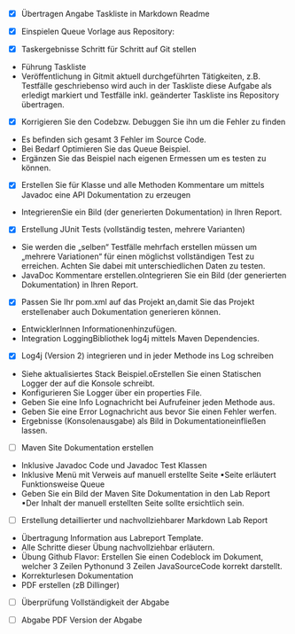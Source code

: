 - [x] Übertragen Angabe Taskliste in Markdown Readme 

- [x] Einspielen  Queue Vorlage aus Repository: 

- [x] Taskergebnisse Schritt für Schritt auf Git stellen
- Führung Taskliste 
- Veröffentlichung  in  Gitmit  aktuell  durchgeführten  Tätigkeiten,  z.B.  Testfälle geschriebenso wird auch in der Taskliste diese Aufgabe als erledigt markiert und Testfälle inkl. geänderter Taskliste ins Repository übertragen.

- [x] Korrigieren Sie den Codebzw. Debuggen Sie ihn um die Fehler zu finden
- Es befinden sich gesamt 3 Fehler im Source Code.
- Bei Bedarf Optimieren Sie das Queue Beispiel.
- Ergänzen Sie das Beispiel nach eigenen Ermessen um es testen zu können.

- [x] Erstellen  Sie  für  Klasse  und  alle  Methoden  Kommentare  um  mittels  Javadoc  eine  API Dokumentation zu erzeugen
- IntegrierenSie ein Bild (der generierten Dokumentation) in Ihren Report.


- [x] Erstellung JUnit Tests (vollständig testen, mehrere Varianten)
- Sie   werden die „selben“ Testfälle   mehrfach   erstellen   müssen   um „mehrere Variationen“ für einen möglichst vollständigen  Test zu  erreichen. Achten  Sie dabei mit unterschiedlichen Daten zu testen.
- JavaDoc Kommentare erstellen.oIntegrieren Sie ein Bild (der generierten Dokumentation) in Ihren Report.

- [x] Passen  Sie  Ihr  pom.xml  auf  das  Projekt  an,damit Sie  das  Projekt erstellenaber  auch Dokumentation generieren können.
- EntwicklerInnen Informationenhinzufügen.
- Integration LoggingBibliothek log4j mittels Maven Dependencies.

- [x] Log4j (Version 2) integrieren und in jeder Methode ins Log schreiben
- Siehe aktualisiertes Stack Beispiel.oErstellen Sie einen Statischen Logger der auf die Konsole schreibt.
- Konfigurieren Sie Logger über ein properties File.
- Geben Sie eine Info Lognachricht bei Aufrufeiner jeden Methode aus.
- Geben Sie eine Error Lognachricht aus bevor Sie einen Fehler werfen.
- Ergebnisse (Konsolenausgabe) als Bild in Dokumentationeinfließen lassen.

- [ ] Maven Site Dokumentation erstellen
 - Inklusive Javadoc Code und Javadoc Test Klassen
 - Inklusive Menü mit Verweis auf manuell erstellte Seite
 ▪Seite erläutert Funktionsweise Queue
 - Geben Sie ein Bild der Maven Site Dokumentation in den Lab Report
 ▪Der Inhalt der manuell erstellten Seite sollte ersichtlich sein.

- [ ] Erstellung detaillierter und nachvollziehbarer Markdown Lab Report
- Übertragung Information aus Labreport Template.
- Alle Schritte dieser Übung nachvollziehbar erläutern.
- Übung  Github  Flavor: Erstellen  Sie  einen  Codeblock  im  Dokument,  welcher  3 Zeilen Pythonund 3 Zeilen JavaSourceCode korrekt darstellt.
- Korrekturlesen Dokumentation
- PDF erstellen (zB Dillinger)

- [ ] Überprüfung Vollständigkeit der Abgabe

- [ ] Abgabe PDF Version der Abgabe

